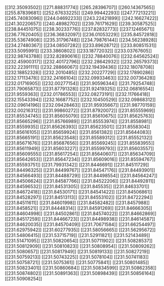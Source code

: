 [[312.35093502]]
[[271.88831774]]
[[265.28396707]]
[[260.14367565]]
[[255.87839681]]
[[252.67633225]]
[[249.99442293]]
[[247.77213221]]
[[245.74083096]]
[[244.04692233]]
[[243.22421899]]
[[242.16627422]]
[[241.30220657]]
[[240.48982702]]
[[239.76171629]]
[[239.30587525]]
[[238.84451075]]
[[238.30233776]]
[[237.82832773]]
[[237.12465671]]
[[236.77620405]]
[[236.36832097]]
[[236.01053229]]
[[235.84572818]]
[[235.53674908]]
[[235.31796748]]
[[234.79876144]]
[[234.56238928]]
[[234.27480367]]
[[234.08507282]]
[[233.89628712]]
[[233.80851531]]
[[233.5095991]]
[[233.3860802]]
[[233.18772032]]
[[233.03767605]]
[[232.98743788]]
[[232.82890616]]
[[232.78840076]]
[[232.64562524]]
[[232.45900317]]
[[232.40172796]]
[[232.28642932]]
[[232.26579373]]
[[232.22391111]]
[[232.28866067]]
[[232.19439436]]
[[232.18078708]]
[[232.18852328]]
[[232.2010485]]
[[232.20227729]]
[[232.17890286]]
[[232.17113478]]
[[232.24166104]]
[[232.09933463]]
[[232.00736428]]
[[232.01716905]]
[[232.00277154]]
[[231.90596344]]
[[231.79254748]]
[[231.79065873]]
[[231.87791328]]
[[231.92419325]]
[[232.06816554]]
[[231.9559363]]
[[232.01786553]]
[[232.08273191]]
[[232.11766418]]
[[232.15543394]]
[[232.16687752]]
[[232.10450529]]
[[232.09868312]]
[[232.09614196]]
[[232.09428463]]
[[231.95935667]]
[[231.98770159]]
[[232.00216312]]
[[231.99860272]]
[[231.87920072]]
[[231.85555969]]
[[231.85534745]]
[[231.85605079]]
[[231.85610675]]
[[231.85625763]]
[[231.85665296]]
[[231.85766989]]
[[231.85553974]]
[[231.8558981]]
[[231.8559935]]
[[231.85626393]]
[[231.85623501]]
[[231.8558304]]
[[231.85616105]]
[[231.85659924]]
[[231.8561382]]
[[231.85644083]]
[[231.85665191]]
[[231.85623548]]
[[231.85589312]]
[[231.85552132]]
[[231.85671676]]
[[231.85687656]]
[[231.85569245]]
[[231.85583955]]
[[231.85611949]]
[[231.85603227]]
[[231.85599793]]
[[231.85603557]]
[[231.85609555]]
[[231.85617254]]
[[231.85640607]]
[[231.85634709]]
[[231.85642653]]
[[231.85647234]]
[[231.85609016]]
[[231.85594767]]
[[231.85593751]]
[[231.79931342]]
[[231.8446691]]
[[231.84511729]]
[[231.84496325]]
[[231.84499767]]
[[231.84547176]]
[[231.84493901]]
[[231.84566493]]
[[231.84488729]]
[[231.84498554]]
[[231.84564247]]
[[231.84506624]]
[[231.84587766]]
[[231.84522206]]
[[231.84492811]]
[[231.84596532]]
[[231.84531305]]
[[231.845535]]
[[231.84633701]]
[[231.84672418]]
[[231.84530171]]
[[231.84541422]]
[[231.84506861]]
[[231.84528297]]
[[231.84513113]]
[[231.84553102]]
[[231.84722294]]
[[231.84511611]]
[[231.84601998]]
[[231.84582482]]
[[231.8457988]]
[[231.8458521]]
[[231.84448314]]
[[231.84591269]]
[[231.84666305]]
[[231.84604998]]
[[231.84502861]]
[[231.84574022]]
[[231.84662869]]
[[231.84517259]]
[[231.84466723]]
[[231.84498938]]
[[231.84614587]]
[[231.84620035]]
[[231.84570409]]
[[231.70671584]]
[[231.66254497]]
[[231.62975942]]
[[231.60277935]]
[[231.58056665]]
[[231.56295672]]
[[231.54806415]]
[[231.53715719]]
[[231.52911821]]
[[231.52143489]]
[[231.51471095]]
[[231.50820654]]
[[231.50711902]]
[[231.50828537]]
[[231.50812909]]
[[231.50810823]]
[[231.50808954]]
[[231.50809262]]
[[231.5080657]]
[[231.50817949]]
[[231.50819133]]
[[231.50827219]]
[[231.50759213]]
[[231.50743225]]
[[231.5078104]]
[[231.50741183]]
[[231.50758721]]
[[231.5075361]]
[[231.50775841]]
[[231.50801485]]
[[231.50823401]]
[[231.50860684]]
[[231.50834599]]
[[231.50862358]]
[[231.50874802]]
[[231.50891363]]
[[231.50898439]]
[[231.50856164]]
[[231.50908254]]